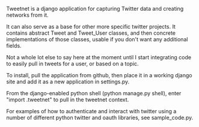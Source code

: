 Tweetnet is a django application for capturing Twitter data and creating networks from it.

It can also serve as a base for other more specific twitter projects.  It contains abstract Tweet and Tweet_User classes, and then concrete implementations of those classes, usable if you don't want any additional fields.

Not a whole lot else to say here at the moment until I start integrating code to easily pull in tweets for a user, or based on a topic.

To install, pull the application from github, then place it in a working django site and add it as a new application in settings.py.

From the django-enabled python shell (python manage.py shell), enter "import <site>.tweetnet" to pull in the tweetnet context.

For examples of how to authenticate and interact with twitter using a number of different python twitter and oauth libraries, see sample_code.py.